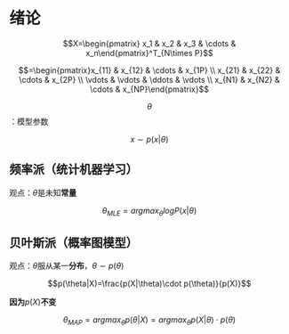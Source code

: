 # 绪论

$$X=\begin{pmatrix} x_1 & x_2 & x_3 & \cdots & x_n\end{pmatrix}^T_{N\times P}$$

$$=\begin{pmatrix}x_{11} & x_{12} & \cdots & x_{1P} \\ x_{21} & x_{22} & \cdots & x_{2P} \\ \vdots & \vdots & \ddots & \vdots \\ x_{N1} & x_{N2} & \cdots & x_{NP}\end{pmatrix}$$

$$\theta$$：模型参数

$$x\sim p(x|\theta)$$

## 频率派（统计机器学习）

观点：$\theta$是未知**常量**

$$\theta_{MLE}=argmax_{\theta} logP(x|\theta)$$



## 贝叶斯派（概率图模型）

观点：$\theta$服从某一**分布**，$\theta\sim p(\theta)$

$$p(\theta|X)=\frac{p(X|\theta)\cdot p(\theta)}{p(X)}$$

**因为**$p(X)$**不变**

$$\theta_{MAP}=argmax_{\theta}p(\theta|X)=argmax_{\theta}p(X|\theta)\cdot p(\theta)$$


